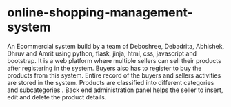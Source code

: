 # online-shopping-management-system
An Ecommercial system build by a team of Deboshree, Debadrita, Abhishek, Dhruv and Amrit using python, flask, jinja, html, css, javascript and bootstrap.
It is a web platform where multiple sellers can sell their products after registering in the system. Buyers also has to register to buy the products from this system.
Entire record of the buyers and sellers activities are stored in the system. Products are classified into different categories and subcategories .
Back end administration panel helps the seller to insert, edit and delete the product details.
